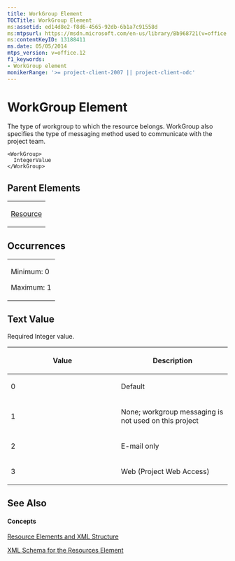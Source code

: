 ```yaml
---
title: WorkGroup Element
TOCTitle: WorkGroup Element
ms:assetid: ed14d8e2-f8d6-4565-92db-6b1a7c91558d
ms:mtpsurl: https://msdn.microsoft.com/en-us/library/Bb968721(v=office.12)
ms:contentKeyID: 13188411
ms.date: 05/05/2014
mtps_version: v=office.12
f1_keywords:
- WorkGroup element
monikerRange: '>= project-client-2007 || project-client-odc'
---
```


# WorkGroup Element




The type of workgroup to which the resource belongs. WorkGroup also specifies the type of messaging method used to communicate with the project team.

    <WorkGroup>
      IntegerValue
    </WorkGroup>

## Parent Elements

<table>
<colgroup>
<col style="width: 100%" />
</colgroup>
<tbody>
<tr class="odd">
<td><p><a href="resource-element.md">Resource</a></p></td>
</tr>
</tbody>
</table>

## Occurrences

<table>
<colgroup>
<col style="width: 100%" />
</colgroup>
<tbody>
<tr class="odd">
<td><p>Minimum: 0</p>
<p>Maximum: 1</p></td>
</tr>
</tbody>
</table>

## Text Value

Required Integer value.

<table>
<colgroup>
<col style="width: 50%" />
<col style="width: 50%" />
</colgroup>
<thead>
<tr class="header">
<th><p>Value</p></th>
<th><p>Description</p></th>
</tr>
</thead>
<tbody>
<tr class="odd">
<td><p>0</p></td>
<td><p>Default</p></td>
</tr>
<tr class="even">
<td><p>1</p></td>
<td><p>None; workgroup messaging is not used on this project</p></td>
</tr>
<tr class="odd">
<td><p>2</p></td>
<td><p>E-mail only</p></td>
</tr>
<tr class="even">
<td><p>3</p></td>
<td><p>Web (Project Web Access)</p></td>
</tr>
</tbody>
</table>

## See Also

#### Concepts

[Resource Elements and XML Structure](resource-elements-and-xml-structure.md)

[XML Schema for the Resources Element](xml-schema-for-the-resources-element.md)

